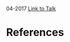 

04-2017
[Link to Talk](https://www.churchofjesuschrist.org/study/general-conference/2017/04/sunday-morning-session?lang=eng)



# References
